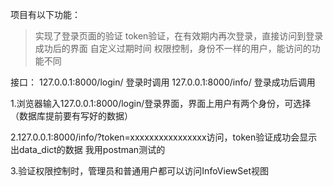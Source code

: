 项目有以下功能：
>实现了登录页面的验证
>token验证，在有效期内再次登录，直接访问到登录成功后的界面 
>自定义过期时间 
>权限控制，身份不一样的用户，能访问的功能不同 
  
接口：
127.0.0.1:8000/login/      登录时调用
127.0.0.1:8000/info/       登录成功后调用


1.浏览器输入127.0.0.1:8000/login/登录界面，界面上用户有两个身份，可选择（数据库提前要有写好的数据）

2.127.0.0.1:8000/info/?token=xxxxxxxxxxxxxxxx访问，token验证成功会显示出data_dict的数据
我用postman测试的

3.验证权限控制时，管理员和普通用户都可以访问InfoViewSet视图
